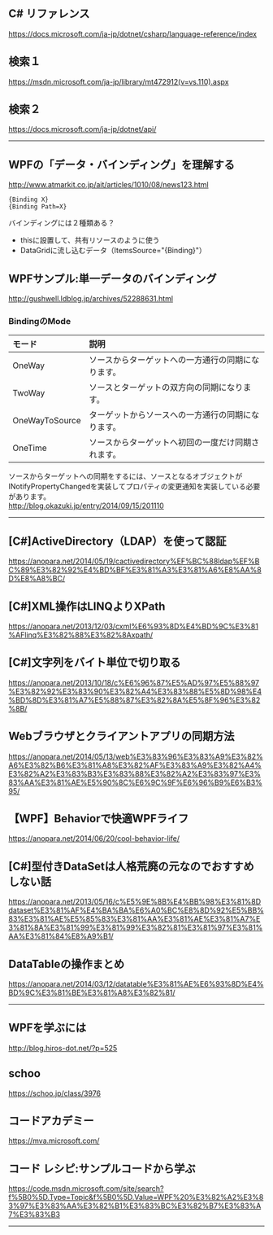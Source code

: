 ## C# リファレンス
https://docs.microsoft.com/ja-jp/dotnet/csharp/language-reference/index

## 検索１
https://msdn.microsoft.com/ja-jp/library/mt472912(v=vs.110).aspx

## 検索２
https://docs.microsoft.com/ja-jp/dotnet/api/
________________________________________________
## WPFの「データ・バインディング」を理解する 
http://www.atmarkit.co.jp/ait/articles/1010/08/news123.html
```
{Binding X}
{Binding Path=X}
```
バインディングには２種類ある？

 * thisに設置して、共有リソースのように使う
 * DataGridに流し込むデータ（ItemsSource="{Binding}"）

## WPFサンプル:単一データのバインディング
http://gushwell.ldblog.jp/archives/52288631.html


### BindingのMode
|  モード          |    説明                                              |
|:-----------------|:-----------------------------------------------------|
|  OneWay          |  ソースからターゲットへの一方通行の同期になります。  |
|  TwoWay          |  ソースとターゲットの双方向の同期になります。        |
|  OneWayToSource  |  ターゲットからソースへの一方通行の同期になります。  |
|  OneTime         |  ソースからターゲットへ初回の一度だけ同期されます。  |

ソースからターゲットへの同期をするには、ソースとなるオブジェクトがINotifyPropertyChangedを実装してプロパティの変更通知を実装している必要があります。    
http://blog.okazuki.jp/entry/2014/09/15/201110


________________________________________________

## [C#]ActiveDirectory（LDAP）を使って認証
https://anopara.net/2014/05/19/cactivedirectory%EF%BC%88ldap%EF%BC%89%E3%82%92%E4%BD%BF%E3%81%A3%E3%81%A6%E8%AA%8D%E8%A8%BC/

## [C#]XML操作はLINQよりXPath
https://anopara.net/2013/12/03/cxml%E6%93%8D%E4%BD%9C%E3%81%AFlinq%E3%82%88%E3%82%8Axpath/

## [C#]文字列をバイト単位で切り取る
https://anopara.net/2013/10/18/c%E6%96%87%E5%AD%97%E5%88%97%E3%82%92%E3%83%90%E3%82%A4%E3%83%88%E5%8D%98%E4%BD%8D%E3%81%A7%E5%88%87%E3%82%8A%E5%8F%96%E3%82%8B/

## Webブラウザとクライアントアプリの同期方法
https://anopara.net/2014/05/13/web%E3%83%96%E3%83%A9%E3%82%A6%E3%82%B6%E3%81%A8%E3%82%AF%E3%83%A9%E3%82%A4%E3%82%A2%E3%83%B3%E3%83%88%E3%82%A2%E3%83%97%E3%83%AA%E3%81%AE%E5%90%8C%E6%9C%9F%E6%96%B9%E6%B3%95/

## 【WPF】Behaviorで快適WPFライフ
https://anopara.net/2014/06/20/cool-behavior-life/

## [C#]型付きDataSetは人格荒廃の元なのでおすすめしない話
https://anopara.net/2013/05/16/c%E5%9E%8B%E4%BB%98%E3%81%8Ddataset%E3%81%AF%E4%BA%BA%E6%A0%BC%E8%8D%92%E5%BB%83%E3%81%AE%E5%85%83%E3%81%AA%E3%81%AE%E3%81%A7%E3%81%8A%E3%81%99%E3%81%99%E3%82%81%E3%81%97%E3%81%AA%E3%81%84%E8%A9%B1/

## DataTableの操作まとめ
https://anopara.net/2014/03/12/datatable%E3%81%AE%E6%93%8D%E4%BD%9C%E3%81%BE%E3%81%A8%E3%82%81/

________________________________________________

## WPFを学ぶには
http://blog.hiros-dot.net/?p=525

## schoo
https://schoo.jp/class/3976

## コードアカデミー
https://mva.microsoft.com/

## コード レシピ:サンプルコードから学ぶ 
https://code.msdn.microsoft.com/site/search?f%5B0%5D.Type=Topic&f%5B0%5D.Value=WPF%20%E3%82%A2%E3%83%97%E3%83%AA%E3%82%B1%E3%83%BC%E3%82%B7%E3%83%A7%E3%83%B3

________________________________________________
